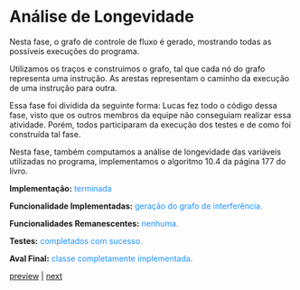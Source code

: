# Análise de Longevidade #

Nesta fase, o grafo de controle de fluxo é gerado, mostrando todas as possíveis execuções do programa.

Utilizamos os traços e construimos o grafo, tal que cada nó do grafo representa uma instrução. As arestas representam o caminho da execução de uma instrução para outra.

Essa fase foi dividida da seguinte forma: Lucas fez todo o código dessa fase, visto que os outros membros da equipe não conseguiam realizar essa atividade. Porém, todos participaram da execução dos testes e de como foi construída tal fase.

Nesta fase, também computamos a análise de longevidade das variáveis utilizadas no programa, implementamos o algoritmo 10.4 da página 177 do livro.

<b>Implementação:</b> <font color='#1E90FF'> terminada </font>

<b>Funcionalidade Implementadas:</b> <font color='#1E90FF'>geração do grafo de interferência.</font>

<b>Funcionalidades Remanescentes:</b> <font color='#1E90FF'> nenhuma. </font>

<b>Testes:</b> <font color='#1E90FF'>completados com sucesso.</font>

<b>Aval Final:</b> <font color='#1E90FF'>classe completamente implementada.</font>

<div><a href='http://code.google.com/p/compilador-mini-java/wiki/Selecao'>preview</a> | <a href='http://code.google.com/p/compilador-mini-java/wiki/Registradores'>next</a>
</div>